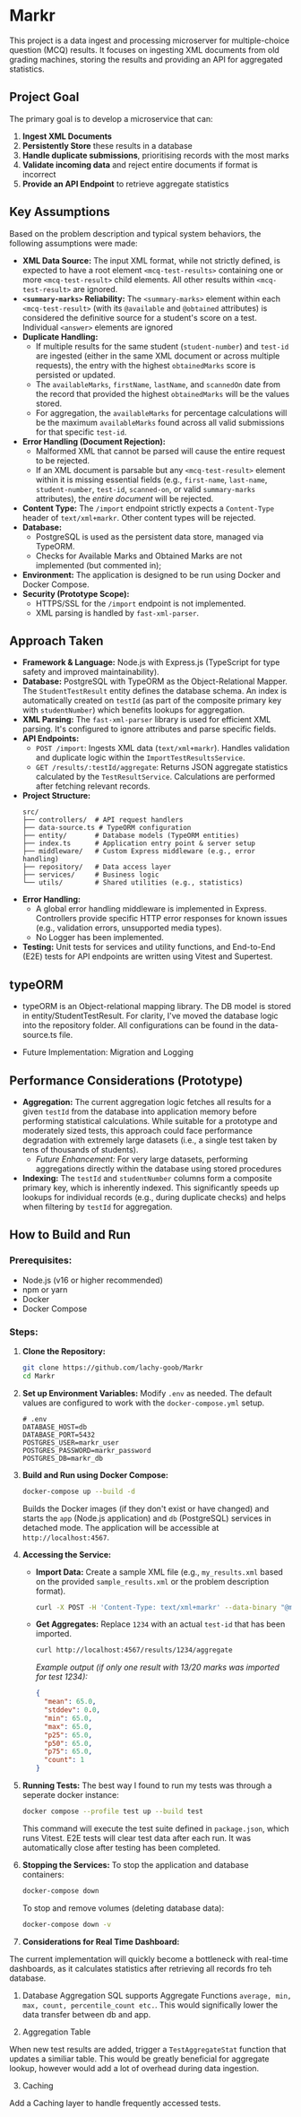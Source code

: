 # Markr

This project is a data ingest and processing microserver for multiple-choice question (MCQ) results.
It focuses on ingesting XML documents from old grading machines, storing the results and providing an API
for aggregated statistics.

## Project Goal

The primary goal is to develop a microservice that can:

1. **Ingest XML Documents**
2. **Persistently Store** these results in a database
3. **Handle duplicate submissions**, prioritising records with the most marks
4. **Validate incoming data** and reject entire documents if format is incorrect
5. **Provide an API Endpoint** to retrieve aggregate statistics

## Key Assumptions

Based on the problem description and typical system behaviors, the following assumptions were made:

- **XML Data Source:** The input XML format, while not strictly defined, is expected to have a root element `<mcq-test-results>` containing one or more `<mcq-test-result>` child elements. All other results within `<mcq-test-result>` are ignored.
- **`<summary-marks>` Reliability:** The `<summary-marks>` element within each `<mcq-test-result>` (with its `@available` and `@obtained` attributes) is considered the definitive source for a student's score on a test. Individual `<answer>` elements are ignored
- **Duplicate Handling:**
  - If multiple results for the same student (`student-number`) and `test-id` are ingested (either in the same XML document or across multiple requests), the entry with the highest `obtainedMarks` score is persisted or updated.
  - The `availableMarks`, `firstName`, `lastName`, and `scannedOn` date from the record that provided the highest `obtainedMarks` will be the values stored.
  - For aggregation, the `availableMarks` for percentage calculations will be the maximum `availableMarks` found across all valid submissions for that specific `test-id`.
- **Error Handling (Document Rejection):**
  - Malformed XML that cannot be parsed will cause the entire request to be rejected.
  - If an XML document is parsable but any `<mcq-test-result>` element within it is missing essential fields (e.g., `first-name`, `last-name`, `student-number`, `test-id`, `scanned-on`, or valid `summary-marks` attributes), the _entire document_ will be rejected.
- **Content Type:** The `/import` endpoint strictly expects a `Content-Type` header of `text/xml+markr`. Other content types will be rejected.
- **Database:**
  - PostgreSQL is used as the persistent data store, managed via TypeORM.
  - Checks for Available Marks and Obtained Marks are not implemented (but commented in);
- **Environment:** The application is designed to be run using Docker and Docker Compose.
- **Security (Prototype Scope):**
  - HTTPS/SSL for the `/import` endpoint is not implemented.
  - XML parsing is handled by `fast-xml-parser`.

## Approach Taken

- **Framework & Language:** Node.js with Express.js (TypeScript for type safety and improved maintainability).
- **Database:** PostgreSQL with TypeORM as the Object-Relational Mapper. The `StudentTestResult` entity defines the database schema. An index is automatically created on `testId` (as part of the composite primary key with `studentNumber`) which benefits lookups for aggregation.
- **XML Parsing:** The `fast-xml-parser` library is used for efficient XML parsing. It's configured to ignore attributes and parse specific fields.
- **API Endpoints:**
  - `POST /import`: Ingests XML data (`text/xml+markr`). Handles validation and duplicate logic within the `ImportTestResultsService`.
  - `GET /results/:testId/aggregate`: Returns JSON aggregate statistics calculated by the `TestResultService`. Calculations are performed after fetching relevant records.
- **Project Structure:**
  ```
  src/
  ├── controllers/  # API request handlers
  ├── data-source.ts # TypeORM configuration
  ├── entity/       # Database models (TypeORM entities)
  ├── index.ts      # Application entry point & server setup
  ├── middleware/   # Custom Express middleware (e.g., error handling)
  ├── repository/   # Data access layer
  ├── services/     # Business logic
  └── utils/        # Shared utilities (e.g., statistics)
  ```
- **Error Handling:**
  - A global error handling middleware is implemented in Express. Controllers provide specific HTTP error responses for known issues (e.g., validation errors, unsupported media types).
  - No Logger has been implemented.
- **Testing:** Unit tests for services and utility functions, and End-to-End (E2E) tests for API endpoints are written using Vitest and Supertest.

## typeORM

- typeORM is an Object-relational mapping library. The DB model is stored in entity/StudentTestResult. For clarity, I've moved the database logic into the repository folder. All configurations can be found in the data-source.ts file.

- Future Implementation: Migration and Logging

## Performance Considerations (Prototype)

- **Aggregation:** The current aggregation logic fetches all results for a given `testId` from the database into application memory before performing statistical calculations. While suitable for a prototype and moderately sized tests, this approach could face performance degradation with extremely large datasets (i.e., a single test taken by tens of thousands of students).
  - _Future Enhancement:_ For very large datasets, performing aggregations directly within the database using stored procedures
- **Indexing:** The `testId` and `studentNumber` columns form a composite primary key, which is inherently indexed. This significantly speeds up lookups for individual records (e.g., during duplicate checks) and helps when filtering by `testId` for aggregation.

## How to Build and Run

### Prerequisites:

- Node.js (v16 or higher recommended)
- npm or yarn
- Docker
- Docker Compose

### Steps:

1.  **Clone the Repository:**

    ```bash
    git clone https://github.com/lachy-goob/Markr
    cd Markr
    ```

2.  **Set up Environment Variables:**
    Modify `.env` as needed. The default values are configured to work with the `docker-compose.yml` setup.

    ```dotenv
    # .env
    DATABASE_HOST=db
    DATABASE_PORT=5432
    POSTGRES_USER=markr_user
    POSTGRES_PASSWORD=markr_password
    POSTGRES_DB=markr_db
    ```

3.  **Build and Run using Docker Compose:**

    ```bash
    docker-compose up --build -d
    ```

    Builds the Docker images (if they don't exist or have changed) and starts the `app` (Node.js application) and `db` (PostgreSQL) services in detached mode.
    The application will be accessible at `http://localhost:4567`.

4.  **Accessing the Service:**

    - **Import Data:**
      Create a sample XML file (e.g., `my_results.xml` based on the provided `sample_results.xml` or the problem description format).

      ```bash
      curl -X POST -H 'Content-Type: text/xml+markr' --data-binary "@my_results.xml" http://localhost:4567/import
      ```

    - **Get Aggregates:**
      Replace `1234` with an actual `test-id` that has been imported.
      ```bash
      curl http://localhost:4567/results/1234/aggregate
      ```
      _Example output (if only one result with 13/20 marks was imported for test 1234):_
      ```json
      {
        "mean": 65.0,
        "stddev": 0.0,
        "min": 65.0,
        "max": 65.0,
        "p25": 65.0,
        "p50": 65.0,
        "p75": 65.0,
        "count": 1
      }
      ```

5.  **Running Tests:**
    The best way I found to run my tests was through a seperate docker instance:

    ```bash
    docker compose --profile test up --build test
    ```

    This command will execute the test suite defined in `package.json`, which runs Vitest. E2E tests will clear test data after each run.
    It was automatically close after testing has been completed.

6.  **Stopping the Services:**
    To stop the application and database containers:

    ```bash
    docker-compose down
    ```

    To stop and remove volumes (deleting database data):

    ```bash
    docker-compose down -v
    ```

7.  **Considerations for Real Time Dashboard:**

The current implementation will quickly become a bottleneck with real-time dashboards, as it calculates statistics after retrieving all records fro teh database.

1. Database Aggregation
   SQL supports Aggregate Functions `average, min, max, count, percentile_count etc.`. This would significally lower the data transfer between db and app.

2. Aggregation Table

When new test results are added, trigger a `TestAggregateStat` function that updates a similiar table. This would be greatly beneficial for aggregate lookup, however would add a lot of overhead during data ingestion.

3. Caching

Add a Caching layer to handle frequently accessed tests.
